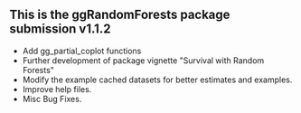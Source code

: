 This is the ggRandomForests package submission v1.1.2
--------------------------------------------------------------------------------
* Add gg_partial_coplot functions
* Further development of package vignette "Survival with Random Forests" 
* Modify the example cached datasets for better estimates and examples.
* Improve help files.
* Misc Bug Fixes.
